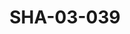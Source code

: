 ---
pid: SHA-03-039
title: SHA-03-039
language: ar
collection: شرحبيل احمد
original_label: 
rights: شرحبيل احمد
location_of_original: شرحبيل احمد
photographer_or_studio: وزارة الاعلام السوداني
scanned_from: photograph 16.5 by 21.4
_date: '1960'
location: الكدرو
description: اول فرقة شرحبيل احمد مع كامل حسين حسن بابكر عوض محمد عثمان احمد داوود
  ويرى عبد القادر قائد سلاح موسيقى البوليس
additional_notes: اول مرة غنى شرحبيل احمد جاز
permission_display: 'yes'
on_server: 'yes'
on_website: 'yes'
permalink: "/archive/ar/sha-03-039.html"
layout: photo-page
---